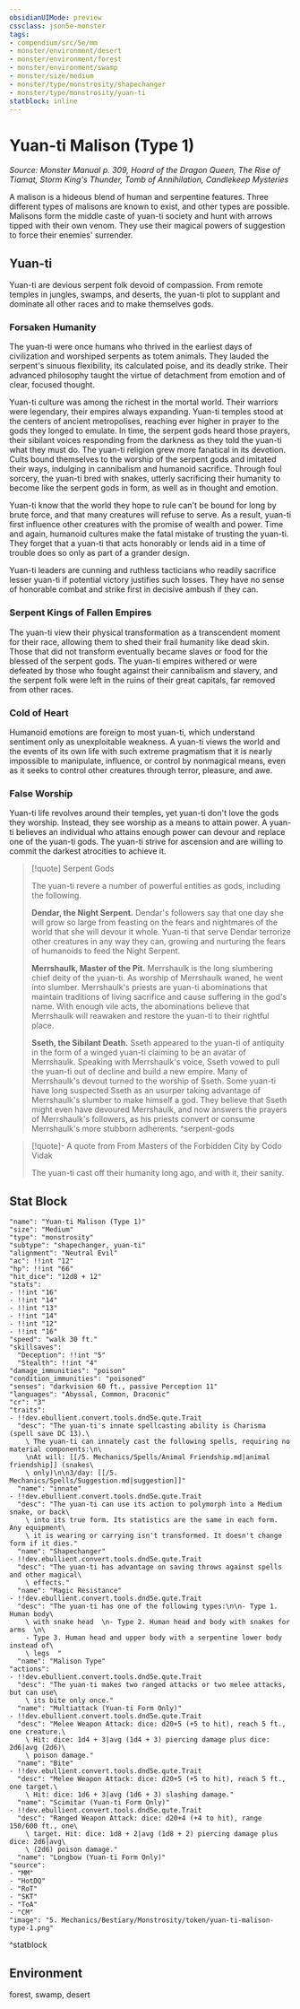 ```yaml
---
obsidianUIMode: preview
cssclass: json5e-monster
tags:
- compendium/src/5e/mm
- monster/environment/desert
- monster/environment/forest
- monster/environment/swamp
- monster/size/medium
- monster/type/monstrosity/shapechanger
- monster/type/monstrosity/yuan-ti
statblock: inline
---
```

# Yuan-ti Malison (Type 1)
*Source: Monster Manual p. 309, Hoard of the Dragon Queen, The Rise of Tiamat, Storm King's Thunder, Tomb of Annihilation, Candlekeep Mysteries*  

A malison is a hideous blend of human and serpentine features. Three different types of malisons are known to exist, and other types are possible. Malisons form the middle caste of yuan-ti society and hunt with arrows tipped with their own venom. They use their magical powers of suggestion to force their enemies' surrender.

## Yuan-ti

Yuan-ti are devious serpent folk devoid of compassion. From remote temples in jungles, swamps, and deserts, the yuan-ti plot to supplant and dominate all other races and to make themselves gods.

### Forsaken Humanity

The yuan-ti were once humans who thrived in the earliest days of civilization and worshiped serpents as totem animals. They lauded the serpent's sinuous flexibility, its calculated poise, and its deadly strike. Their advanced philosophy taught the virtue of detachment from emotion and of clear, focused thought.

Yuan-ti culture was among the richest in the mortal world. Their warriors were legendary, their empires always expanding. Yuan-ti temples stood at the centers of ancient metropolises, reaching ever higher in prayer to the gods they longed to emulate. In time, the serpent gods heard those prayers, their sibilant voices responding from the darkness as they told the yuan-ti what they must do. The yuan-ti religion grew more fanatical in its devotion. Cults bound themselves to the worship of the serpent gods and imitated their ways, indulging in cannibalism and humanoid sacrifice. Through foul sorcery, the yuan-ti bred with snakes, utterly sacrificing their humanity to become like the serpent gods in form, as well as in thought and emotion.

Yuan-ti know that the world they hope to rule can't be bound for long by brute force, and that many creatures will refuse to serve. As a result, yuan-ti first influence other creatures with the promise of wealth and power. Time and again, humanoid cultures make the fatal mistake of trusting the yuan-ti. They forget that a yuan-ti that acts honorably or lends aid in a time of trouble does so only as part of a grander design.

Yuan-ti leaders are cunning and ruthless tacticians who readily sacrifice lesser yuan-ti if potential victory justifies such losses. They have no sense of honorable combat and strike first in decisive ambush if they can.

### Serpent Kings of Fallen Empires

The yuan-ti view their physical transformation as a transcendent moment for their race, allowing them to shed their frail humanity like dead skin. Those that did not transform eventually became slaves or food for the blessed of the serpent gods. The yuan-ti empires withered or were defeated by those who fought against their cannibalism and slavery, and the serpent folk were left in the ruins of their great capitals, far removed from other races.

### Cold of Heart

Humanoid emotions are foreign to most yuan-ti, which understand sentiment only as unexploitable weakness. A yuan-ti views the world and the events of its own life with such extreme pragmatism that it is nearly impossible to manipulate, influence, or control by nonmagical means, even as it seeks to control other creatures through terror, pleasure, and awe.

### False Worship

Yuan-ti life revolves around their temples, yet yuan-ti don't love the gods they worship. Instead, they see worship as a means to attain power. A yuan-ti believes an individual who attains enough power can devour and replace one of the yuan-ti gods. The yuan-ti strive for ascension and are willing to commit the darkest atrocities to achieve it.

> [!quote] Serpent Gods
> 
> The yuan-ti revere a number of powerful entities as gods, including the following.
> 
> **Dendar, the Night Serpent.** Dendar's followers say that one day she will grow so large from feasting on the fears and nightmares of the world that she will devour it whole. Yuan-ti that serve Dendar terrorize other creatures in any way they can, growing and nurturing the fears of humanoids to feed the Night Serpent.
> 
> **Merrshaulk, Master of the Pit.** Merrshaulk is the long slumbering chief deity of the yuan-ti. As worship of Merrshaulk waned, he went into slumber. Merrshaulk's priests are yuan-ti abominations that maintain traditions of living sacrifice and cause suffering in the god's name. With enough vile acts, the abominations believe that Merrshaulk will reawaken and restore the yuan-ti to their rightful place.
> 
> **Sseth, the Sibilant Death.** Sseth appeared to the yuan-ti of antiquity in the form of a winged yuan-ti claiming to be an avatar of Merrshaulk. Speaking with Merrshaulk's voice, Sseth vowed to pull the yuan-ti out of decline and build a new empire. Many of Merrshaulk's devout turned to the worship of Sseth. Some yuan-ti have long suspected Sseth as an usurper taking advantage of Merrshaulk's slumber to make himself a god. They believe that Sseth might even have devoured Merrshaulk, and now answers the prayers of Merrshaulk's followers, as his priests convert or consume Merrshaulk's more stubborn adherents.
^serpent-gods

> [!quote]- A quote from From Masters of the Forbidden City by Codo Vidak  
> 
> The yuan-ti cast off their humanity long ago, and with it, their sanity.


## Stat Block

```statblock
"name": "Yuan-ti Malison (Type 1)"
"size": "Medium"
"type": "monstrosity"
"subtype": "shapechanger, yuan-ti"
"alignment": "Neutral Evil"
"ac": !!int "12"
"hp": !!int "66"
"hit_dice": "12d8 + 12"
"stats":
- !!int "16"
- !!int "14"
- !!int "13"
- !!int "14"
- !!int "12"
- !!int "16"
"speed": "walk 30 ft."
"skillsaves":
  "Deception": !!int "5"
  "Stealth": !!int "4"
"damage_immunities": "poison"
"condition_immunities": "poisoned"
"senses": "darkvision 60 ft., passive Perception 11"
"languages": "Abyssal, Common, Draconic"
"cr": "3"
"traits":
- !!dev.ebullient.convert.tools.dnd5e.qute.Trait
  "desc": "The yuan-ti's innate spellcasting ability is Charisma (spell save DC 13).\
    \ The yuan-ti can innately cast the following spells, requiring no material components:\n\
    \nAt will: [[/5. Mechanics/Spells/Animal Friendship.md|animal friendship]] (snakes\
    \ only)\n\n3/day: [[/5. Mechanics/Spells/Suggestion.md|suggestion]]"
  "name": "innate"
- !!dev.ebullient.convert.tools.dnd5e.qute.Trait
  "desc": "The yuan-ti can use its action to polymorph into a Medium snake, or back\
    \ into its true form. Its statistics are the same in each form. Any equipment\
    \ it is wearing or carrying isn't transformed. It doesn't change form if it dies."
  "name": "Shapechanger"
- !!dev.ebullient.convert.tools.dnd5e.qute.Trait
  "desc": "The yuan-ti has advantage on saving throws against spells and other magical\
    \ effects."
  "name": "Magic Resistance"
- !!dev.ebullient.convert.tools.dnd5e.qute.Trait
  "desc": "The yuan-ti has one of the following types:\n\n- Type 1. Human body\
    \ with snake head  \n- Type 2. Human head and body with snakes for arms  \n\
    - Type 3. Human head and upper body with a serpentine lower body instead of\
    \ legs  "
  "name": "Malison Type"
"actions":
- !!dev.ebullient.convert.tools.dnd5e.qute.Trait
  "desc": "The yuan-ti makes two ranged attacks or two melee attacks, but can use\
    \ its bite only once."
  "name": "Multiattack (Yuan-ti Form Only)"
- !!dev.ebullient.convert.tools.dnd5e.qute.Trait
  "desc": "Melee Weapon Attack: dice: d20+5 (+5 to hit), reach 5 ft., one creature.\
    \ Hit: dice: 1d4 + 3|avg (1d4 + 3) piercing damage plus dice: 2d6|avg (2d6)\
    \ poison damage."
  "name": "Bite"
- !!dev.ebullient.convert.tools.dnd5e.qute.Trait
  "desc": "Melee Weapon Attack: dice: d20+5 (+5 to hit), reach 5 ft., one target.\
    \ Hit: dice: 1d6 + 3|avg (1d6 + 3) slashing damage."
  "name": "Scimitar (Yuan-ti Form Only)"
- !!dev.ebullient.convert.tools.dnd5e.qute.Trait
  "desc": "Ranged Weapon Attack: dice: d20+4 (+4 to hit), range 150/600 ft., one\
    \ target. Hit: dice: 1d8 + 2|avg (1d8 + 2) piercing damage plus dice: 2d6|avg\
    \ (2d6) poison damage."
  "name": "Longbow (Yuan-ti Form Only)"
"source":
- "MM"
- "HotDQ"
- "RoT"
- "SKT"
- "ToA"
- "CM"
"image": "5. Mechanics/Bestiary/Monstrosity/token/yuan-ti-malison-type-1.png"
```
^statblock

## Environment

forest, swamp, desert